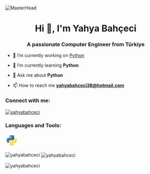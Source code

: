 
![MasterHead](https://media.licdn.com/dms/image/v2/D4D16AQHyz-ChlLbEWw/profile-displaybackgroundimage-shrink_350_1400/profile-displaybackgroundimage-shrink_350_1400/0/1736195437403?e=1759968000&v=beta&t=dDQhCtVXYnBW-vKdTN8L-YBOdjn-m5WOpyPW7Hujvaw)



<h1 align="center">Hi 👋, I'm Yahya Bahçeci</h1>
<h3 align="center">A passionate Computer Engineer from Türkiye</h3>


- 🔭 I’m currently working on [Python](https://github.com/yahyabahceci/solving-question-with-python)

- 🌱 I’m currently learning **Python**

- 💬 Ask me about **Python**

- 📫 How to reach me **yahyabahceci38@hotmail.com**

<h3 align="left">Connect with me:</h3>
<p align="left">
<a href="https://linkedin.com/in/yahyabahceci" target="blank"><img align="center" src="https://raw.githubusercontent.com/rahuldkjain/github-profile-readme-generator/master/src/images/icons/Social/linked-in-alt.svg" alt="yahyabahceci" height="30" width="40" /></a>
</p>

<h3 align="left">Languages and Tools:</h3>
<p align="left"> <a href="https://www.python.org" target="_blank" rel="noreferrer"> <img src="https://raw.githubusercontent.com/devicons/devicon/master/icons/python/python-original.svg" alt="python" width="40" height="40"/> </a> </p>

<p><img align="left" src="https://github-readme-stats.vercel.app/api/top-langs?username=yahyabahceci&show_icons=true&locale=en&layout=compact" alt="yahyabahceci" /></p>

<p>&nbsp;<img align="center" src="https://github-readme-stats.vercel.app/api?username=yahyabahceci&show_icons=true&locale=en" alt="yahyabahceci" /></p>

<p><img align="center" src="https://github-readme-streak-stats.herokuapp.com/?user=yahyabahceci&" alt="yahyabahceci" /></p>


